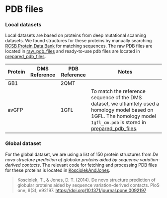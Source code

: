 # PDB files

### Local datasets
Local datasets are based on proteins from deep mutational scanning datasets. 
We found structures for these proteins by manually searching [RCSB Protein Data Bank](https://www.rcsb.org) for matching sequences.
The raw PDB files are located in [raw_pdb_files](raw_pdb_files) and ready-to-use pdb files are located in [prepared_pdb_files](prepared_pdb_files).

| Protein | DMS Reference | PDB Reference | Notes                                                                                                                                                                                          |
|---------|-------------|---------------|------------------------------------------------------------------------------------------------------------------------------------------------------------------------------------------------|
| GB1     |             | 2QMT          |                                                                                                                                                                                                |
| avGFP   |             | 1GFL          | To match the reference sequence of the DMS dataset, we ultiamtely used a homology model based on 1GFL. The homology model `1gfl_cm.pdb` is stored in [prepared_pdb_files](prepared_pdb_files). |



### Global dataset

For the global dataset, we are using a list of 150 protein structures from _De novo structure prediction of globular proteins aided by sequence variation-derived contacts_.
The relevant code for fetching and processing PDB files for these proteins is located in [KosciolekAndJones](KosciolekAndJones).  

>Kosciolek, T., & Jones, D. T. (2014). De novo structure prediction of globular proteins aided by sequence variation-derived contacts. PloS one, 9(3), e92197. https://doi.org/10.1371/journal.pone.0092197

